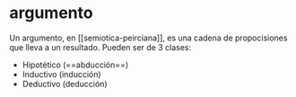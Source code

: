 # argumento
Un argumento, en [[semiotica-peirciana]], es una cadena de propocisiones que lleva a un resultado. Pueden ser de 3 clases:

- Hipotético (==abducción==)
- Inductivo (inducción)
- Deductivo (deducción)